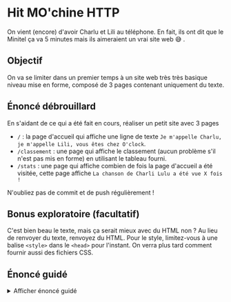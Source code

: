 # Hit MO'chine HTTP

On vient (encore) d'avoir Charlu et Lili au téléphone. En fait, ils ont dit que le Minitel ça va 5 minutes mais ils aimeraient un vrai site web 😅 .

## Objectif

On va se limiter dans un premier temps à un site web très très basique niveau mise en forme, composé de 3 pages contenant uniquement du texte.

## Énoncé débrouillard

En s'aidant de ce qui a été fait en cours, réaliser un petit site avec 3 pages

- `/` : la page d'accueil qui affiche une ligne de texte `Je m'appelle Charlu, je m'appelle Lili, vous êtes chez O'clock`.
- `/classement` : une page qui affiche le classement (aucun problème s'il n'est pas mis en forme) en utilisant le tableau fourni.
- `/stats` : une page qui affiche combien de fois la page d'accueil a été visitée, cette page affiche  `La chanson de Charli Lulu a été vue X fois !`

N'oubliez pas de commit et de push régulièrement !

## Bonus exploratoire (facultatif)

C'est bien beau le texte, mais ça serait mieux avec du HTML non ?
Au lieu de renvoyer du texte, renvoyez du HTML. Pour le style, limitez-vous à une balise `<style>` dans le `<head>` pour l'instant. On verra plus tard comment fournir aussi des fichiers CSS.

## Énoncé guidé

<details><summary>
Afficher énoncé guidé
</summary>

Durant le processus, il faudra bien penser à **redémarrer le serveur à chaque modification du code** pour constater les changements.

Pour éviter cette fastidieuse manipulation, on peut utiliser plusieurs outils (`nodemon`, `node-dev`, ...) ou mieux encore : lancer `node` en mode `watch`.

Pour cela, rien de plus simple, on lance notre script avec le flag `--watch` qui surveille les modifications : `node --watch index.js` .

Chaque modification du fichier `index.js` va alors automatiquement redémarrer notre programme, donc notre serveur.

### 1 - Création du serveur

On va commencer par créer un programme node.js capable de répondre à une requête HTTP. Peu importe l'URL, notre serveur répondra toujours `coucou`.

Pour cela, 3 étapes :

- importer le module `http`. En principe cette opération se fait tout en haut du fichier.
- Créer le serveur (s'aider de la [documentation](https://nodejs.org/api/http.html#httpcreateserveroptions-requestlistener) ou du code fait en cours). Dans la fonction de callback, faire en sorte que le serveur _réponde_ `coucou`.
- Ne pas oublier de demander au serveur _d'écouter_ les requêtes sur le port 3000.

On teste, on commit et on push.

### 2 - Gérer les URL

Notre site sera composé de 3 pages. Il va donc falloir renvoyer du contenu différent en fonction de la requête faite par l'internaute (et donc de l'URL saisie dans le navigateur).


Dans la fonction de callback du serveur, rajouter une structure conditionnelle (`if/else`, `switch`, à vous de voir) comme suit :

```pseudocode
On se base sur l'URL
    dans le cas où elle vaut '/'
        -> répondre `Je m'appelle Charlu, je m'appelle Lili, vous êtes chez O'clock.`
    dans le cas où elle vaut '/classement'
        -> répondre `TODO : Afficher le classement`
    dans tous les autres cas
        -> répondre `404, page non trouvée`
```

On teste, on commit et on push.

### 3 - Afficher le classement

Dans le cas de l'URL `/classement`, au lieu de renvoyer `TODO : Afficher le classement`, on va renvoyer le classement.
Nous avons à notre disposition un tableau contenant toutes les infos du classement. Chaque élément du tableau est un objet contenant toutes les infos de la chanson. Hors la seule chose que nous pouvons répondre à une requête HTTP est une _chaine de caractère_. Nous allons donc créer une chaine de caractères à partir de notre tableau.

Pour ceci, on va le faire en 3 étapes :

- Créer une variable `classement` _modifiable_.
- À l'aide d'une boucle, construire la chaine de caractère classement en concatenant toutes les entrées du tableaux.
- Répondre à la requete avec le contenu de la variable classement.

<details>
<summary>Un petit coup de pouce</summary>

Voici un petit exemple pour construire une chaine de caractère à partir d'un tableau.

```js
const fruits = [
    {
        name: 'pomme',
        color: 'vert'
    },
    {
        name: 'banane',
        color: 'jaune'
    },
    {
        name: 'noix',
        color: 'marron'
    },
];

// On créé une chaine de caractère vide
let listeFruits = '';

for (let fruit of fruits) {
    // On concatène chaque entrée du tableau à notre chaine.
    listeFruits +=  `- ${fruit.name}, couleur : ${fruit.color} \n`;
    // Cela est equivalent à
    // listeFruits = listeFruits + `- ${fruit.name}, couleur : ${fruit.color} \n`;
}

// Si on log le contenu de la variable, on constate que c'est une chaine de caractère composée de tous les fruits avec leur couleur, précédés de '- ' :
// - pomme, couleur : vert
// - banane, couleur : jaune
// - noix, couleur : marron
console.log(listeFruits);
```

</details>

On teste, on commit et on push.


### 4 - Des statistiques

Charlu et Lili veulent des statistiques. Ok, il va donc falloir les récolter.

1. Juste en-dessous de la déclaration de la variable `hitParade`, nous allons créer une variable `songCount` initialisée à 0.
2. Dans la fonction de callback du serveur, à chaque fois que l'on répond avec la chanson  `Je m'appelle Charlu...`, incrémenter la variable.
3. Rajouter un bloc `case` dans notre switch pour gérer l'URL `stats` ou bien un `else if`. Dans ce cas on renvoie `La chanson a été vue ${songCount} fois`.

Attention, on stocke le compteur dans une variable. Donc, à chaque fois que vous modifiez le programme, il redémarre, et donc la variable se réinitialise à 0, c'est normal.
    
On teste, on commit et on push.
    
</details>

